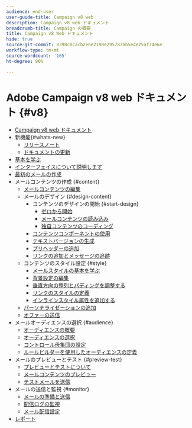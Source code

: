 ```yaml
---
audience: end-user
user-guide-title: Campaign v8 web
description: Campaign v8 web ドキュメント
breadcrumb-title: Campaign の概要
title: Campaign v8 Web ドキュメント
hide: true
source-git-commit: 8398c0cacb2e6e2198e295787bb5e4e25af74e6e
workflow-type: tm+mt
source-wordcount: '165'
ht-degree: 90%

---
```



# Adobe Campaign v8 web ドキュメント {#v8}

+ [Campaign v8 web ドキュメント](campaign-web-home.md)
+ 新機能{#whats-new}
   + [リリースノート](rn/release-notes.md)
   + [ドキュメントの更新](rn/documentation-updates.md)
+ [基本を学ぶ](get-started/get-started.md)
+ [インターフェイスについて説明します](get-started/user-interface.md)
+ [最初のメールの作成](email/create-email.md)
+ メールコンテンツの作成 {#content}
   + [メールコンテンツの編集](content/edit-content.md)
   + メールのデザイン {#design-content}
      + コンテンツのデザインの開始 {#start-design}
         + [ゼロから開始 ](content/create-email-content.md)
         + [メールコンテンツの読み込み](content/existing-content.md)
         + [独自コンテンツのコーディング](content/code-content.md)
      + [コンテンツコンポーネントの使用](content/content-components.md)
      + [テキストバージョンの生成](content/text-version-email.md)
      + [プリヘッダーの追加](content/preheader.md)
      + [リンクの追加とメッセージの追跡](content/message-tracking.md)
   + コンテンツのスタイル設定 {#style}
      + [メールスタイルの基本を学ぶ](content/get-started-email-style.md)
      + [背景設定の編集](content/backgrounds.md)
      + [垂直方向の整列とパディングを調整する](content/alignment-and-padding.md)
      + [リンクのスタイルの定義](content/styling-links.md)
      + [インラインスタイル属性を追加する](content/inline-styling.md)
   + [パーソナライゼーションの追加](personalization/personalize.md)
   + [オファーの送信](content/offers.md)
+ メールオーディエンスの選択 {#audience}
   + [オーディエンスの概要](audience/about-audiences.md)
   + [オーディエンスの選択](audience/add-audience.md)
   + [コントロール母集団の設定](audience/control-group.md)
   + [ルールビルダーを使用したオーディエンスの定義](audience/segment-builder.md)
+ メールのプレビューとテスト {#preview-test}
   + [プレビューとテストについて](preview-test/preview-test.md)
   + [メールコンテンツのプレビュー](preview-test/preview-content.md)
   + [テストメールを送信](preview-test/proofs.md)
+ メールの送信と監視 {#monitor}
   + [メールの準備と送信](monitor/prepare-send.md)
   + [配信ログの監視](monitor/delivery-logs.md)
   + [メール配信設定](advanced-settings/delivery-settings.md)
+ [レポート](reporting/reports.md)
